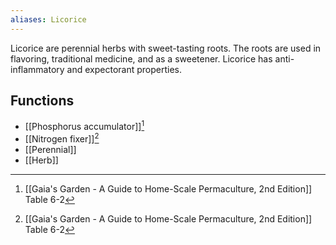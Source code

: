 ```yaml
---
aliases: Licorice
---
```

Licorice are perennial herbs with sweet-tasting roots. The roots are used in flavoring, traditional medicine, and as a sweetener. Licorice has anti-inflammatory and expectorant properties.

## Functions
- [[Phosphorus accumulator]][^1]
- [[Nitrogen fixer]][^1]
- [[Perennial]]
- [[Herb]]

[^1]: [[Gaia's Garden - A Guide to Home-Scale Permaculture, 2nd Edition]] Table 6-2
